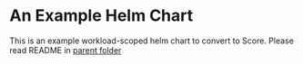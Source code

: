 # An Example Helm Chart

This is an example workload-scoped helm chart to convert to Score. Please read README in [parent folder](../README.md)


